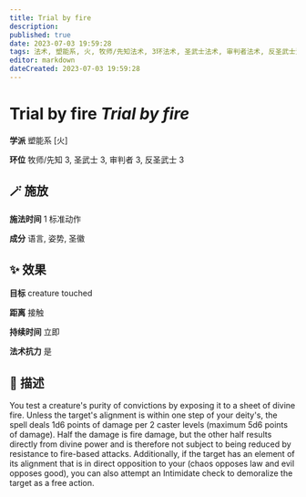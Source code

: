 ```yaml
---
title: Trial by fire
description: 
published: true
date: 2023-07-03 19:59:28
tags: 法术, 塑能系, 火, 牧师/先知法术, 3环法术, 圣武士法术, 审判者法术, 反圣武士法术
editor: markdown
dateCreated: 2023-07-03 19:59:28
---
```


# **Trial by fire** *Trial by fire*

**学派** 塑能系 \[火\] 

**环位** 牧师/先知 3, 圣武士 3, 审判者 3, 反圣武士 3

## 🪄 施放

**施法时间** 1 标准动作

**成分** 语言, 姿势, 圣徽

## ✨ 效果 

**目标** creature touched 

**距离** 接触  

**持续时间** 立即 

**法术抗力** 是

## 📖 描述

You test a creature's purity of convictions by exposing it to a sheet of divine fire. Unless the target's alignment is within one step of your deity's, the spell deals 1d6 points of damage per 2 caster levels (maximum 5d6 points of damage). Half the damage is fire damage, but the other half results directly from divine power and is therefore not subject to being reduced by resistance to fire-based attacks. Additionally, if the target has an element of its alignment that is in direct opposition to your (chaos opposes law and evil opposes good), you can also attempt an Intimidate check to demoralize the target as a free action.
    